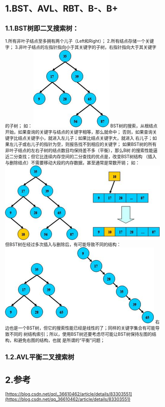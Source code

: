 # 1.BST、AVL、RBT、B-、B+
## 1.1.**BST树**即二叉搜索树：
1.所有非叶子结点至多拥有两个儿子（Left和Right）；
2.所有结点存储一个关键字；
3.非叶子结点的左指针指向小于其关键字的子树，右指针指向大于其关键字的子树；
如：
![](/static/image/454774631643454343.JPG)
BST树的搜索，从根结点开始，如果查询的关键字与结点的关键字相等，那么就命中；
否则，如果查询关键字比结点关键字小，就进入左儿子；如果比结点关键字大，就进入
右儿子；如果左儿子或右儿子的指针为空，则报告找不到相应的关键字；
如果BST树的所有非叶子结点的左右子树的结点数目均保持差不多（平衡），那么B树
的搜索性能逼近二分查找；但它比连续内存空间的二分查找的优点是，改变BST树结构
（插入与删除结点）不需要移动大段的内存数据，甚至通常是常数开销；
如：
![](/static/image/15165434163546.JPG)
但BST树在经过多次插入与删除后，有可能导致不同的结构：
![](/static/image/4346623456456.JPG)
右边也是一个BST树，但它的搜索性能已经是线性的了；同样的关键字集合有可能导致不同的
树结构索引；所以，使用BST树还要考虑尽可能让BST树保持左图的结构，和避免右图的结构，也就
是所谓的“平衡”问题； 
## 1.2.AVL平衡二叉搜索树

# 2.参考

[https://blog.csdn.net/qq\_36610462/article/details/83303551](https://blog.csdn.net/qq_36610462/article/details/83303551)

